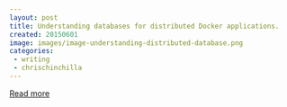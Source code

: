 ```yaml
---
layout: post
title: Understanding databases for distributed Docker applications.
created: 20150601
image: images/image-understanding-distributed-database.png
categories:
 - writing
 - chrischinchilla
---
```




[Read more](/)